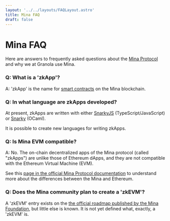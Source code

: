 ```yaml
---
layout: '../../layouts/FAQLayout.astro'
title: Mina FAQ
draft: false
---
```


# Mina FAQ

Here are answers to frequently asked questions about the [Mina
Protocol](https://minaprotocol.com) and why we at Granola use Mina.


### Q: What is a 'zkApp'?

A: 'zkApp' is the name for [smart
contracts](https://en.wikipedia.org/wiki/Smart_contract) on the Mina
blockchain.


### Q: In what language are zkApps developed?

At present, zkApps are written with either
[SnarkyJS](https://github.com/o1-labs/snarkyjs) (TypeScript/JavaScript) or
[Snarky](https://github.com/o1-labs/snarky) (OCaml).

It is possible to create new languages for writing zkApps.


### Q: Is Mina EVM compatible?

A: No. The on-chain decentralized apps of the Mina protocol (called "zkApps")
are unlike those of Ethereum dApps, and they are not compatible with the
Ethereum Virtual Machine (EVM).

See this [page in the official Mina Protocol
documentation](https://docs.minaprotocol.com/zkapps/zkapps-for-ethereum-developers)
to understand more about the differences between the Mina and Ethereum.


### Q: Does the Mina community plan to create a 'zkEVM'?

A 'zkEVM' entry exists on the [the official roadmap published by the Mina
Foundation](https://minaprotocol.com/mina-roadmap), but little else is known.
It is not yet defined what, exactly, a 'zkEVM' is.


<!--
### Q: Why should developers build on Mina instead of Ethereum?

- Mina Protocol supports zero-knowledge proofs and zero-knowledge applications (zkApps) natively. This put the power of ZK tech in the hands of developers since day one.
- Mina is on the cutting edge of ZK tech, being the first to implement some of the revolutionary cryptographic primitives.
- Mina is quickly gaining market share, but is still comparatively small. The chances of developing a major application on Mina are much higher than on Ethereum.

#### *Why should developers build on Mina and not Aleo?*

#### *Why should developers build on Mina and not Polygon?*

#### *Can you provide a very succinct and relatable explanation of zero knowledge?*

- Zero Knowledge is a new cryptographic technology that allows an untrusted party to verify that it has some knowledge or can pass some constraint without actually revealing the information behind that verification.
- A great example would be a secured building with a Zero Knowledge key card access door. The door would employ Zero Knowledge techniques to verify to the internal system that the cardholder is authorized to access the building without revealing which of the set of authorized users they are.

#### *What does it mean when you say Mina is a “succinct blockchain”?*

- The Mina blockchain is considered to be "succinct." this means that a node on the network doesn't need to replay the entire transaction history of the network in order to verify the current state of the chain
- It also means that any member on the network only needs to maintain up to *k* blocks of history in its state at any time, where *k* is currently set to 290
- This is accomplished by using recursive composition of Zero Knowledge proofs that are generated with every block, guaranteeing a constant, size, and hence, a succinct chain.

It's validity can be represented by a 22kB zk-SNARK

#### *How is Mina’s blockchain only 22kB?*

- Mina's blockchain is unique in that it maintains a constant size of 22kB. It accomplishes this by recursively composing Zero Knowledge proofs (TODO: add more // I added the paragraph below and we can work on combining/mixing)
- Mina's blockchain is small in size because it uses a novel consensus mechanism called "Proof of Stake Snapshots" that reduces the amount of data that needs to be stored by each node in the network. Essentially Mina Protocol takes the equivalent of a digital snapshot of the previous blocks and then puts that “photo” of the previous blocks together with the new transaction. This mechanism allows Mina to produce small block sizes and reduce the amount of data that must be stored to maintain the security and integrity of the blockchain. Additionally, Mina uses a compact Merkle tree data structure to store the blockchain state, further reducing the storage requirements for each node.

That's not the whole story. The zk-SNARK which represents the validity of all transitions of the Mina blockchain is 22kB. The totality of blocks on Mina is much larger, but a block producer does not need to retain all the blocks to particiapte in consensus. They only need to the most recent 290 blocks.

#### *What are some top use case examples for zkApps?*

zkApps are a type of blockchain-based application that allows users to make transactions without revealing sensitive information. Some of the top use case examples for zkApps include:

1. Financial Services: zkApps can be used for secure and private financial transactions such as peer-to-peer lending, remittances, taxes, proof of solvency, complience, and insurance.
2. Identity Verification: zkApps can be used for secure and private identity verification, eliminating the need for sensitive information to be shared with third-party entities.
3. Supply Chain Management: zkApps can be used to improve the transparency and efficiency of supply chain operations, enabling secure and private tracking of goods and information.
4. Healthcare: zkApps can be used for secure and private electronic medical records and telemedicine applications, protecting sensitive patient information.
5. Gaming: zkApps can be used for secure and private online gaming, enabling players to make transactions without revealing their identity or personal information.
6. Scalability: zero-knowledge tech in general allows for processing many transactions off-chain and simply sumbitting a proof that they were processed correctly, i.e. rollup systems with validity proofs.

Overall, zkApps have the potential to revolutionize many industries by enabling secure and private transactions without sacrificing security or transparency.
-->
